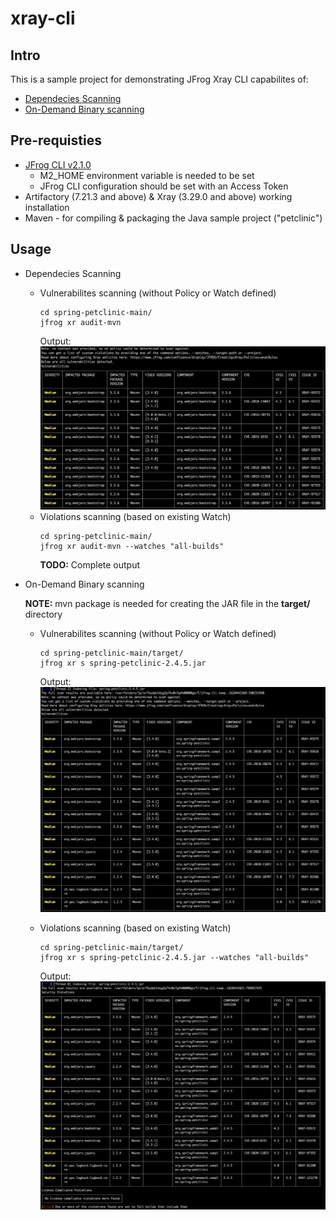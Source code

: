 # xray-cli

## Intro

This is a sample project for demonstrating JFrog Xray CLI capabilites of:
* [Dependecies Scanning](https://www.jfrog.com/confluence/display/JFROG/Xray+Dependencies+Scan)
* [On-Demand Binary scanning](https://www.jfrog.com/confluence/display/JFROG/Xray+On-Demand+Binary+Scan)

## Pre-requisties
* [JFrog CLI v2.1.0](https://www.jfrog.com/confluence/display/CLI/JFrog+CLI#JFrogCLI-DownloadandInstallationofJFrogCLI)
    * M2_HOME environment variable is needed to be set
    * JFrog CLI configuration should be set with an Access Token
* Artifactory (7.21.3 and above) & Xray (3.29.0 and above) working installation
* Maven - for compiling & packaging the Java sample project ("petclinic")

## Usage

* Dependecies Scanning

    * Vulnerabilites scanning (without Policy or Watch defined)
        ```
        cd spring-petclinic-main/
        jfrog xr audit-mvn
        ```
        Output:
        ![Dependecies Scanning Output](images/ds_output.png)
    * Violations scanning (based on existing Watch)
        ```
        cd spring-petclinic-main/
        jfrog xr audit-mvn --watches "all-builds"
        ```
        **TODO:** Complete output

* On-Demand Binary scanning

    **NOTE:** mvn package is needed for creating the JAR file in the **target/** directory
    
    * Vulnerabilites scanning (without Policy or Watch defined)
        ```
        cd spring-petclinic-main/target/
        jfrog xr s spring-petclinic-2.4.5.jar
        ```
        Output:
        ![On-Demand Binary Scanning Output](images/bs_output.png)

    * Violations scanning (based on existing Watch)
        ```
        cd spring-petclinic-main/target/
        jfrog xr s spring-petclinic-2.4.5.jar --watches "all-builds"
        ```
        Output:
        ![On-Demand Binary Scanning Output](images/bs_output_watch.png)